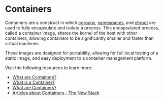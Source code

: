 # Containers

Containers are a construct in which [cgroups](https://en.wikipedia.org/wiki/Cgroups), [namespaces](https://en.wikipedia.org/wiki/Linux_namespaces), and [chroot](https://en.wikipedia.org/wiki/Chroot) are used to fully encapsulate and isolate a process.  This encapsulated process, called a container image, shares the kernel of the host with other containers, allowing containers to be significantly smaller and faster than virtual machines.

These images are designed for portability, allowing for full local testing of a static image, and easy deployment to a container management platform.

Visit the following resources to learn more:

- [What are Containers?](https://cloud.google.com/learn/what-are-containers)
- [What is a Container?](https://www.docker.com/resources/what-container/)
- [What are Containers?](https://www.youtube.com/playlist?list=PLawsLZMfND4nz-WDBZIj8-nbzGFD4S9oz)
- [Articles about Containers - The New Stack](https://thenewstack.io/category/containers/)
